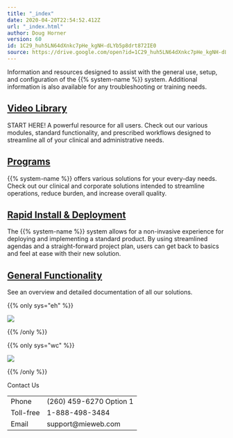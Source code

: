```yaml
---
title: "_index"
date: 2020-04-20T22:54:52.412Z
url: "_index.html"
author: Doug Horner
version: 60
id: 1C29_huh5LN64dXnkc7pHe_kgNH-dLYb5p8drt872IE0
source: https://drive.google.com/open?id=1C29_huh5LN64dXnkc7pHe_kgNH-dLYb5p8drt872IE0
---
```

Information and resources designed to assist with the general use, setup, and configuration of the {{% system-name %}} system. Additional information is also available for any troubleshooting or training needs.

## [Video Library](videos-and-demonstrations.html)

START HERE! A powerful resource for all users. Check out our various modules, standard functionality, and prescribed workflows designed to streamline all of your clinical and administrative needs.

## [Programs](programs.html)

{{% system-name %}} offers various solutions for your every-day needs. Check out our clinical and corporate solutions intended to streamline operations, reduce burden, and increase overall quality.

## [Rapid Install & Deployment](rapid-deployment.html)

The {{% system-name %}} system allows for a non-invasive experience for deploying and implementing a standard product. By using streamlined agendas and a straight-forward project plan, users can get back to basics and feel at ease with their new solution.

## [General Functionality](general-functionality.html)

See an overview and detailed documentation of all our solutions.



{{% only sys="eh" %}}

![](external_files/ee9d637630d1ced749776c65fb76c521.png)

{{% /only %}}


{{% only sys="wc" %}}

![](external_files/20f27344dde24483a68638e2b9c11d85.png)

{{% /only %}}


Contact Us

<table>
  <tr>
    <td>
Phone    </td>
    <td>
(260) 459-6270 Option 1    </td>
  </tr>
  <tr>
    <td>
Toll-free    </td>
    <td>
1-888-498-3484    </td>
  </tr>
  <tr>
    <td>
Email    </td>
    <td>
support@mieweb.com    </td>
  </tr>
</table>



